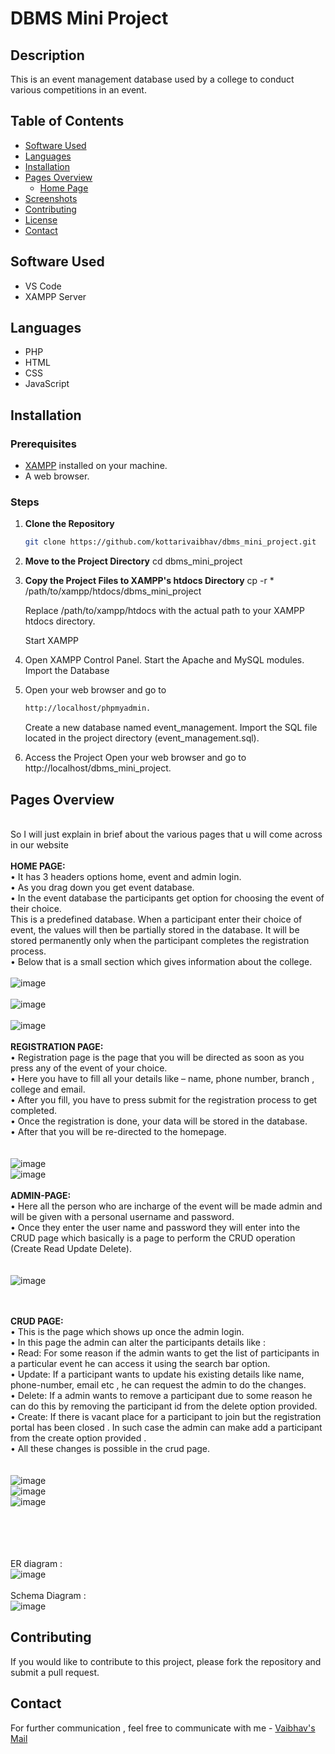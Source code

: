 # DBMS Mini Project

## Description
This is an event management database used by a college to conduct various competitions in an event.

## Table of Contents
- [Software Used](#software-used)
- [Languages](#languages)
- [Installation](#installation)
- [Pages Overview](#pages-overview)
  - [Home Page](#home-page)
- [Screenshots](#screenshots)
- [Contributing](#contributing)
- [License](#license)
- [Contact](#contact)

## Software Used
- VS Code
- XAMPP Server

## Languages
- PHP
- HTML
- CSS
- JavaScript

## Installation

### Prerequisites
- [XAMPP](https://www.apachefriends.org/index.html) installed on your machine.
- A web browser.

### Steps

1. **Clone the Repository**
   ```bash
   git clone https://github.com/kottarivaibhav/dbms_mini_project.git
   ```


    
2. **Move to the Project Directory**
    cd dbms_mini_project

3.  **Copy the Project Files to XAMPP's htdocs Directory**
    cp -r * /path/to/xampp/htdocs/dbms_mini_project

    Replace /path/to/xampp/htdocs with the actual path to your XAMPP htdocs directory.

    Start XAMPP

4. Open XAMPP Control Panel.
   Start the Apache and MySQL modules.
   Import the Database

5. Open your web browser and go to  
    ```bash
   http://localhost/phpmyadmin.
   ```
    Create a new database named event_management.
    Import the SQL file located in the project directory (event_management.sql).
6.  Access the Project
    Open your web browser and go to http://localhost/dbms_mini_project.

    



## Pages Overview
<br>So I will just explain in brief about the various pages that u will come across in our website
<br><br><b>HOME PAGE:</b>
<br>• It has 3 headers options home, event and admin login.
<br>• As you drag down you get event database.
<br>• In the event database the participants get option for choosing the event of their choice.
<br>This is a predefined database. When a participant enter their choice of event, the values
will then be partially stored in the database. It will be stored permanently only when
the participant completes the registration process.
<br>• Below that is a small section which gives information about the college.<br>
<br>![image](https://github.com/kottarivaibhav/dbms_mini_project/assets/114846137/6169da01-b680-40f9-b86c-78d32c861729)
<br><br>![image](https://github.com/kottarivaibhav/dbms_mini_project/assets/114846137/ecb67e65-b835-4453-ba0b-4f61da0ec8a3)
<br><br>![image](https://github.com/kottarivaibhav/dbms_mini_project/assets/114846137/6fadc51f-f5d9-4d02-a383-dce1628b62f7)
<br><br><b>REGISTRATION PAGE:</b>
<br>• Registration page is the page that you will be directed as soon as you press any of the
event of your choice.
<br>• Here you have to fill all your details like – name, phone number, branch , college and
email.
<br>• After you fill, you have to press submit for the registration process to get completed.
<br>• Once the registration is done, your data will be stored in the database.
<br>• After that you will be re-directed to the homepage.<br><br>
<br>![image](https://github.com/kottarivaibhav/dbms_mini_project/assets/114846137/24525be5-6fa2-4fbf-aae3-32e2b48359d5)
<br>![image](https://github.com/kottarivaibhav/dbms_mini_project/assets/114846137/e622fcd6-e9ab-4fe7-bd0d-11cd219c81d5)
<br><br><b>ADMIN-PAGE:</b>
<br>• Here all the person who are incharge of the event will be made admin and will be given
with a personal username and password.
<br>• Once they enter the user name and password they will enter into the CRUD page which
basically is a page to perform the CRUD operation (Create Read Update Delete).<br><br>
<br>![image](https://github.com/kottarivaibhav/dbms_mini_project/assets/114846137/666f48b6-b96a-440d-82ab-508ff2cf9a75)

<br><br><b>CRUD PAGE:</b>
<br>• This is the page which shows up once the admin login.
<br>• In this page the admin can alter the participants details like :
<br>• Read: For some reason if the admin wants to get the list of participants in a particular
event he can access it using the search bar option.
<br>• Update: If a participant wants to update his existing details like name, phone-number,
email etc , he can request the admin to do the changes.
<br>• Delete: If a admin wants to remove a participant due to some reason he can do this by
removing the participant id from the delete option provided.
<br>• Create: If there is vacant place for a participant to join but the registration portal has
been closed . In such case the admin can make add a participant from the create option
provided .
<br>• All these changes is possible in the crud page.<br><br>
<br>![image](https://github.com/kottarivaibhav/dbms_mini_project/assets/114846137/c38bbad3-f901-4405-8e22-eed3a0f82c19)
<br>![image](https://github.com/kottarivaibhav/dbms_mini_project/assets/114846137/d3ac0b6c-bf04-457f-82b7-971b9339c0a3)
<br>![image](https://github.com/kottarivaibhav/dbms_mini_project/assets/114846137/3cc5fef2-8789-4622-996f-50c78319cf2b)

<br><br>
<br><br>ER diagram :
<br>![image](https://github.com/kottarivaibhav/dbms_mini_project/assets/114846137/beb6d9f8-4ca7-4124-9bef-dec28043393e)
<br><br>
Schema Diagram :
<br>![image](https://github.com/kottarivaibhav/dbms_mini_project/assets/114846137/57cd6414-f705-40d0-81bb-c877f7b6ab68)

## Contributing
If you would like to contribute to this project, please fork the repository and submit a pull request.

## Contact
For further communication , feel free to communicate with me  - [Vaibhav's Mail](mailto:Kottarivaibhav@gmail.com)


